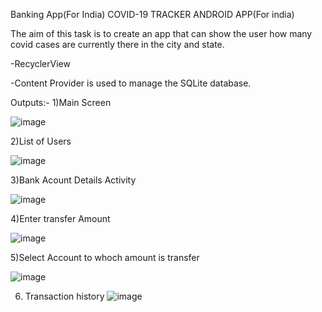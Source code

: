 Banking App(For India)
COVID-19 TRACKER ANDROID APP(For india)

The aim of this task is to create an app that can show the user how many covid cases are currently there in the city and state.

-RecyclerView

-Content Provider is used to manage the SQLite database.

Outputs:-
1)Main Screen

![image](https://user-images.githubusercontent.com/72437159/176435716-04f74fd7-c149-41d0-a4c2-ee015ed4939c.png)

2)List of Users

![image](https://user-images.githubusercontent.com/72437159/176435787-fe2044ec-ac08-414b-a3b6-a1e58aacd085.png)

3)Bank Acount Details Activity

![image](https://user-images.githubusercontent.com/72437159/176435957-3d9a6091-d2d7-4101-ab35-c64329395b67.png)

4)Enter transfer Amount 

![image](https://user-images.githubusercontent.com/72437159/176436072-3e5f7e22-8978-4578-9d6f-c2caa1b5e31c.png)

5)Select Account to whoch amount is transfer

![image](https://user-images.githubusercontent.com/72437159/176436219-20130541-d3f6-4be5-9dd1-f5f51bd9c90e.png)

6) Transaction history
![image](https://user-images.githubusercontent.com/72437159/176436356-61e3ec8d-ee83-47eb-903d-7bbe46ab7cc6.png)

